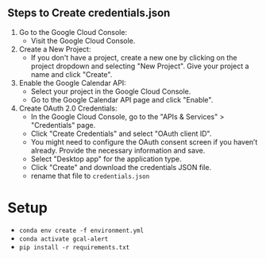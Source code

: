 ## Steps to Create credentials.json
1. Go to the Google Cloud Console:
    - Visit the Google Cloud Console.
2. Create a New Project:
   - If you don't have a project, create a new one by clicking on the project dropdown and selecting "New Project".
   Give your project a name and click "Create".
3. Enable the Google Calendar API:
   - Select your project in the Google Cloud Console.
   - Go to the Google Calendar API page and click "Enable".
4. Create OAuth 2.0 Credentials:
   - In the Google Cloud Console, go to the "APIs & Services" > "Credentials" page.
   - Click "Create Credentials" and select "OAuth client ID".
   - You might need to configure the OAuth consent screen if you haven’t already. Provide the necessary information and save.
   - Select "Desktop app" for the application type.
   - Click "Create" and download the credentials JSON file.
   - rename that file to `credentials.json`

# Setup
- `conda env create -f environment.yml`
- `conda activate gcal-alert`
- `pip install -r requirements.txt`
